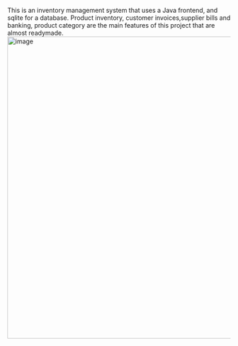This is an inventory management system that uses a Java frontend, and sqlite for a database. 
Product inventory, customer invoices,supplier bills and banking, product category are the main features of this project that are almost readymade.
<img width="1200" height="680" alt="image" src="https://github.com/user-attachments/assets/9c67cbd4-0e6a-4d12-9b61-2075f7b4a8fb" />
